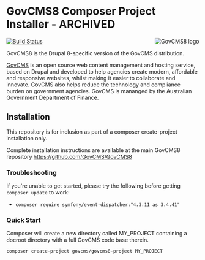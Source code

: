 # GovCMS8 Composer Project Installer - ARCHIVED
<img src="https://www.drupal.org/files/styles/grid-3/public/project-images/govcms8.png" alt="GovCMS8 logo" align="right"/>

[![Build Status](https://travis-ci.org/govCMS/GovCMS8-project.svg?branch=1.x)](https://travis-ci.org/govCMS/GovCMS8-project)

GovCMS8 is the Drupal 8-specific version of the GovCMS distribution.

[GovCMS](https://www.govcms.gov.au) is an open source web content management and hosting service, based on Drupal and developed to help agencies create modern, affordable and responsive websites, whilst making it easier to collaborate and innovate. GovCMS also helps reduce the technology and compliance burden on government agencies.  GovCMS is mananged by the Australian Government Department of Finance.

## Installation

This repository is for inclusion as part of a composer create-project installation only.

Complete installation instructions are available at the main GovCMS8 repository https://github.com/GovCMS/GovCMS8

### Troubleshooting

If you're unable to get started, please try the following before getting `composer update` to work:
* `composer require symfony/event-dispatcher:"4.3.11 as 3.4.41"`

### Quick Start

Composer will create a new directory called MY_PROJECT containing a docroot directory with a full GovCMS code base therein.

    composer create-project govcms/govcms8-project MY_PROJECT
